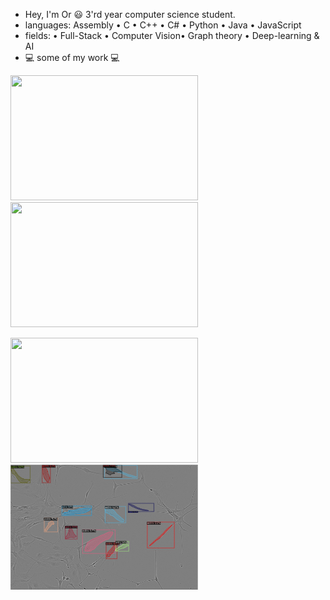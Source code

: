 - Hey, I'm Or :smiley: 3'rd year computer science student.
- languages:  Assembly • C • C++ • C# • Python • Java • JavaScript  
- fields: • Full-Stack • Computer Vision• Graph theory • Deep-learning & AI
- :computer: some of my work :computer: 

<img src="https://github.com/207Levy/AR-Project/blob/main/ar.gif" width="300" height="200"> <img src="https://github.com/207Levy/Lane-Detection--Primitive/blob/main/ezgif.com-gif-maker.gif" width="300" height="200" />

<img src="https://github.com/207Levy/chess_detection-YOLOv3-transfer-learning/blob/main/demo.gif" width="300" height="200" /><img src="https://github.com/207Levy/Cell-Instance-Segmentation/blob/main/demo.png" width="300" height="200" />


<!---
207Levy/207Levy is a ✨ special ✨ repository because its `README.md` (this file) appears on your GitHub profile.
You can click the Preview link to take a look at your changes.
--->
